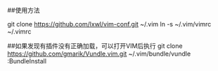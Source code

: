 ##使用方法

git clone https://github.com/lxwl/vim-conf.git ~/.vim
ln -s ~/.vim/vimrc ~/.vimrc

##如果发现有插件没有正确加载，可以打开VIM后执行
git clone https://github.com/gmarik/Vundle.vim.git ~/.vim/bundle/vundle
:BundleInstall
